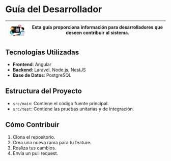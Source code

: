 # Guía del Desarrollador
| <img src="../assets/docs/logo-guia de desarrolador.png" alt="Logo" width="100"/> | Esta guía proporciona información para desarrolladores que deseen contribuir al sistema. |
|------------------------------------------------|---------------------------------------------------------------------------------------------------------------------------------------------------------------------------------------------------------------------------|

## Tecnologías Utilizadas
- **Frontend**: Angular
- **Backend**: Laravel, Node.js, NestJS
- **Base de Datos**: PostgreSQL

## Estructura del Proyecto
- `src/main`: Contiene el código fuente principal.
- `src/test`: Contiene las pruebas unitarias y de integración.

## Cómo Contribuir
1. Clona el repositorio.
2. Crea una nueva rama para tu feature.
3. Realiza tus cambios.
4. Envía un pull request.
